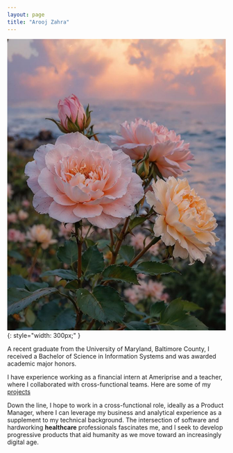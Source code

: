 ```yaml
---
layout: page
title: "Arooj Zahra"
---
```


![Arooj Zahra](/assets/profile_pic.png){: style="width: 300px;" }

A recent graduate from the University of Maryland, Baltimore County, I received a Bachelor of Science in Information Systems and was awarded academic major honors.

I have experience working as a financial intern at Ameriprise and a teacher, where I collaborated with cross-functional teams. Here are some of my [projects](https://aroojz1.github.io/portfolio/)

Down the line, I hope to work in a cross-functional role, ideally as a Product Manager, where I can leverage my business and analytical experience as a supplement to my technical background. The intersection of software and hardworking **healthcare** professionals fascinates me, and I seek to develop progressive products that aid humanity as we move toward an increasingly digital age.
